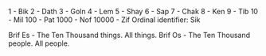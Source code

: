 1 - Bik
2 - Dath
3 - Goln
4 - Lem
5 - Shay
6 - Sap
7 - Chak
8 - Ken
9 - Tib
10 - Mil
100 - Pat
1000 - Nof
10000 - Zif
Ordinal identifier: Sik

Brif Es - The Ten Thousand things. All things.
Brif Os - The Ten Thousand people. All people.